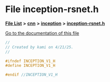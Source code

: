 

# File inception-rsnet.h

[**File List**](files.md) **>** [**cnn**](dir_40be95ab8912b8deac694fbe2f8f2654.md) **>** [**inception**](dir_b2aa8ff22ef72860ed32a476dd9404fe.md) **>** [**inception-rsnet.h**](inception-rsnet_8h.md)

[Go to the documentation of this file](inception-rsnet_8h.md)


```C++
//
// Created by kami on 4/21/25.
//

#ifndef INCEPTION_V1_H
#define INCEPTION_V1_H

#endif //INCEPTION_V1_H
```


